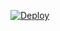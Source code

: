 [![Deploy](https://github.com/25yash/codepipeline/actions/workflows/deploy.yml/badge.svg?branch=master)](https://github.com/25yash/codepipeline/actions/workflows/deploy.yml)

